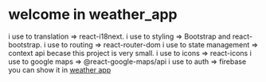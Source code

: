 # welcome in weather_app

i use to translation => react-i18next.
i use to styling => Bootstrap and react-bootstrap.
i use to routing => react-router-dom
i use to state management => context api becase this project is very small.
i use to icons => react-icons
i use to google maps => @react-google-maps/api
i use to auth => firebase
you can show it in
[weather app](exweatherapp.surge.sh)
